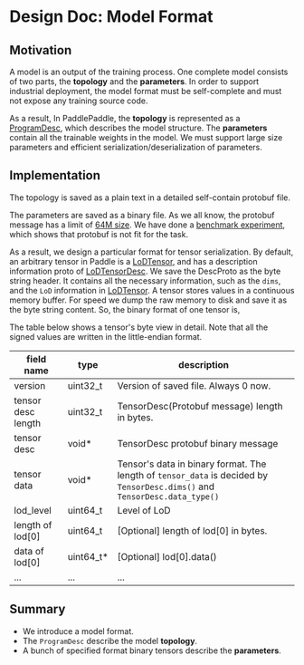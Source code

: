 # Design Doc: Model Format

## Motivation

A model is an output of the training process. One complete model consists of two parts, the **topology** and the **parameters**. In order to support industrial deployment, the model format must be self-complete and must not expose any training source code.

As a result, In PaddlePaddle, the **topology** is represented as a  [ProgramDesc](https://github.com/PaddlePaddle/Paddle/blob/1c0a4c901c9fc881d120249c703b15d1c50dae7d/doc/design/program.md), which describes the model structure. The **parameters** contain all the trainable weights in the model. We must support large size parameters and efficient serialization/deserialization of parameters. 

## Implementation

The topology is saved as a plain text in a detailed self-contain protobuf file. 

The parameters are saved as a binary file. As we all know, the protobuf message has a limit of [64M size](https://developers.google.com/protocol-buffers/docs/reference/cpp/google.protobuf.io.coded_stream#CodedInputStream.SetTotalBytesLimit.details). We have done a [benchmark experiment](https://github.com/PaddlePaddle/Paddle/pull/4610), which shows that protobuf is not fit for the task.

As a result, we design a particular format for tensor serialization. By default, an arbitrary tensor in Paddle is a [LoDTensor](https://github.com/PaddlePaddle/Paddle/blob/develop/paddle/framework/lod_tensor.md), and has a description information proto of [LoDTensorDesc](https://github.com/PaddlePaddle/Paddle/blob/develop/paddle/framework/framework.proto#L99). We save the DescProto as the byte string header. It contains all the necessary information, such as the `dims`, and the `LoD` information in [LoDTensor](https://github.com/PaddlePaddle/Paddle/blob/1c0a4c901c9fc881d120249c703b15d1c50dae7d/paddle/framework/lod_tensor.md). A tensor stores values in a continuous memory buffer. For speed we dump the raw memory to disk and save it as the byte string content. So, the binary format of one tensor is, 

The table below shows a tensor's byte view in detail. Note that all the signed values are written in the little-endian format.

|field name  | type | description |
| --- | --- | --- |
| version | uint32_t | Version of saved file. Always 0 now. |
| tensor desc length | uint32_t | TensorDesc(Protobuf message) length in bytes. |
| tensor desc | void* | TensorDesc protobuf binary message |
| tensor data | void* | Tensor's data in binary format. The length of `tensor_data` is decided by `TensorDesc.dims()` and `TensorDesc.data_type()` |
| lod_level | uint64_t | Level of LoD |
| length of lod[0] | uint64_t | [Optional] length of lod[0] in bytes. |
| data of lod[0] | uint64_t*  | [Optional] lod[0].data() |
| ... | ... | ... |



## Summary

- We introduce a model format.
- The `ProgramDesc` describe the model **topology**. 
- A bunch of specified format binary tensors describe the **parameters**.

